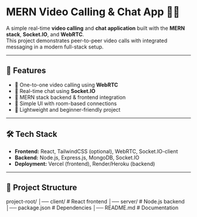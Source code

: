 # MERN Video Calling & Chat App 🎥💬

A simple real-time **video calling** and **chat application** built with the **MERN stack**, **Socket.IO**, and **WebRTC**.  
This project demonstrates peer-to-peer video calls with integrated messaging in a modern full-stack setup.

---

## 🚀 Features
- 🔹 One-to-one video calling using **WebRTC**
- 🔹 Real-time chat using **Socket.IO**
- 🔹 MERN stack backend & frontend integration
- 🔹 Simple UI with room-based connections
- 🔹 Lightweight and beginner-friendly project

---

## 🛠️ Tech Stack
- **Frontend:** React, TailwindCSS (optional), WebRTC, Socket.IO-client  
- **Backend:** Node.js, Express.js, MongoDB, Socket.IO  
- **Deployment:** Vercel (frontend), Render/Heroku (backend)  

---

## 📂 Project Structure

project-root/
│── client/ # React frontend
│── server/ # Node.js backend
│── package.json # Dependencies
│── README.md # Documentation
